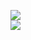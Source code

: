 [![](https://img.shields.io/badge/Made%20With-Github%20Spray-lightgrey.svg?style=for-the-badge&logo=github)](https://github.com/Annihil/github-spray#5607)  
[![](https://i.imgur.com/2DrTn0Z.gif)](https://github.com/Annihil/github-spray)